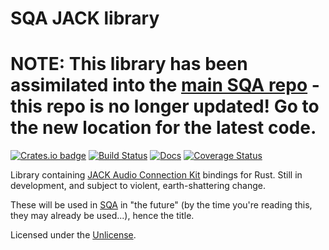 SQA JACK library
================

# NOTE: This library has been assimilated into the [main SQA repo](https://github.com/eeeeeta/sqa) - this repo is **no longer updated**! Go to the new location for the latest code.

[![Crates.io badge](https://img.shields.io/crates/v/sqa-jack.svg)](https://crates.io/crates/sqa-jack)
[![Build Status](https://travis-ci.org/eeeeeta/sqa-jack.svg?branch=master)](https://travis-ci.org/eeeeeta/sqa-jack)
[![Docs](https://docs.rs/sqa-jack/badge.svg)](https://docs.rs/sqa-jack)
[![Coverage Status](https://coveralls.io/repos/github/eeeeeta/sqa-jack/badge.svg?branch=coveralls-messiness)](https://coveralls.io/github/eeeeeta/sqa-jack?branch=coveralls-messiness)

Library containing [JACK Audio Connection Kit](http://jackaudio.org/) bindings for Rust.
Still in development, and subject to violent, earth-shattering change.

These will be used in [SQA](https://github.com/eeeeeta/sqa) in "the future" (by the time you're reading this, they may already
be used...), hence the title.

Licensed under the [Unlicense](http://unlicense.org/).
